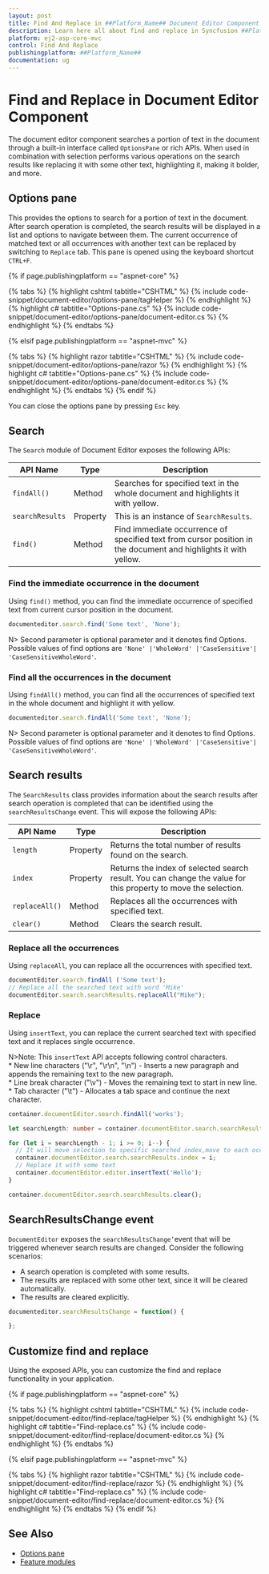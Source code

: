 ```yaml
---
layout: post
title: Find And Replace in ##Platform_Name## Document Editor Component | Syncfusion
description: Learn here all about find and replace in Syncfusion ##Platform_Name## Document Editor component of Syncfusion Essential JS 2 and more.
platform: ej2-asp-core-mvc
control: Find And Replace
publishingplatform: ##Platform_Name##
documentation: ug
---
```



# Find and Replace in Document Editor Component

The document editor component searches a portion of text in the document through a built-in interface called `OptionsPane` or rich APIs. When used in combination with selection performs various operations on the search results like replacing it with some other text, highlighting it, making it bolder, and more.

## Options pane

This provides the options to search for a portion of text in the document. After search operation is completed, the search results will be displayed in a list and options to navigate between them. The current occurrence of matched text or all occurrences with another text can be replaced by switching to `Replace` tab. This pane is opened using the keyboard shortcut `CTRL+F`.

{% if page.publishingplatform == "aspnet-core" %}

{% tabs %}
{% highlight cshtml tabtitle="CSHTML" %}
{% include code-snippet/document-editor/options-pane/tagHelper %}
{% endhighlight %}
{% highlight c# tabtitle="Options-pane.cs" %}
{% include code-snippet/document-editor/options-pane/document-editor.cs %}
{% endhighlight %}
{% endtabs %}

{% elsif page.publishingplatform == "aspnet-mvc" %}

{% tabs %}
{% highlight razor tabtitle="CSHTML" %}
{% include code-snippet/document-editor/options-pane/razor %}
{% endhighlight %}
{% highlight c# tabtitle="Options-pane.cs" %}
{% include code-snippet/document-editor/options-pane/document-editor.cs %}
{% endhighlight %}
{% endtabs %}
{% endif %}



You can close the options pane by pressing `Esc` key.

## Search

The `Search` module of Document Editor exposes the following APIs:

|API Name|Type |Description|
|---|---|---|
|`findAll()` | Method |Searches for specified text in the whole document and highlights it with yellow.|
|`searchResults` |Property |This is an instance of `SearchResults`.|
|`find()` | Method |Find immediate occurrence of specified text from cursor position in the document and highlights it with yellow.|

### Find the immediate occurrence in the document

Using `find()` method, you can find the immediate occurrence of specified text from current cursor position in the document.

```typescript
documenteditor.search.find('Some text', 'None');
```

N> Second parameter is optional parameter and it denotes find Options. Possible values of find options are `'None' |'WholeWord' |'CaseSensitive'| 'CaseSensitiveWholeWord'`.

### Find all the occurrences in the document

Using `findAll()` method, you can find all the occurrences of specified text in the whole document and highlight it with yellow.

```typescript
documenteditor.search.findAll('Some text', 'None');
```

N> Second parameter is optional parameter and it denotes to find Options. Possible values of find options are `'None' |'WholeWord' |'CaseSensitive'| 'CaseSensitiveWholeWord'`.

## Search results

The `SearchResults` class provides information about the search results after search operation is completed that can be identified using the `searchResultsChange` event. This will expose the following APIs:

|API Name|Type |Description|
|---|---|---|
|`length` |Property|Returns the total number of results found on the search.|
|`index` |Property|Returns the index of selected search result. You can change the value for this property to move the selection.|
|`replaceAll()` |Method|Replaces all the occurrences with specified text.|
|`clear()` |Method|Clears the search result.|

### Replace all the occurrences

Using `replaceAll`, you can replace all the occurrences with specified text.

```typescript
documentEditor.search.findAll ('Some text');
// Replace all the searched text with word 'Mike'
documentEditor.search.searchResults.replaceAll("Mike");  
```

### Replace

Using `insertText`, you can replace the current searched text with specified text and it replaces single occurrence.

N>Note: This `insertText` API accepts following control characters.
<br/>* New line characters ("\r", "\r\n", "\n") - Inserts a new paragraph and appends the remaining text to the new paragraph.
<br/>* Line break character ("\v") - Moves the remaining text to start in new line.
<br/>* Tab character ("\t") - Allocates a tab space and continue the next character.

```typescript
container.documentEditor.search.findAll('works');

let searchLength: number = container.documentEditor.search.searchResults.length;

for (let i = searchLength - 1; i >= 0; i--) {
  // It will move selection to specific searched index,move to each occurrence one by one
  container.documentEditor.search.searchResults.index = i;
  // Replace it with some text
  container.documentEditor.editor.insertText('Hello');
}

container.documentEditor.search.searchResults.clear();
```

## SearchResultsChange event

`DocumentEditor` exposes the `searchResultsChange’`event that will be triggered whenever search results are changed. Consider the following scenarios:

* A search operation is completed with some results.
* The results are replaced with some other text, since it will be cleared automatically.
* The results are cleared explicitly.

```typescript
documenteditor.searchResultsChange = function() {

};
```

## Customize find and replace

Using the exposed APIs, you can customize the find and replace functionality in your application.

{% if page.publishingplatform == "aspnet-core" %}

{% tabs %}
{% highlight cshtml tabtitle="CSHTML" %}
{% include code-snippet/document-editor/find-replace/tagHelper %}
{% endhighlight %}
{% highlight c# tabtitle="Find-replace.cs" %}
{% include code-snippet/document-editor/find-replace/document-editor.cs %}
{% endhighlight %}
{% endtabs %}

{% elsif page.publishingplatform == "aspnet-mvc" %}

{% tabs %}
{% highlight razor tabtitle="CSHTML" %}
{% include code-snippet/document-editor/find-replace/razor %}
{% endhighlight %}
{% highlight c# tabtitle="Find-replace.cs" %}
{% include code-snippet/document-editor/find-replace/document-editor.cs %}
{% endhighlight %}
{% endtabs %}
{% endif %}



## See Also

* [Options pane](../document-editor/dialog.html#options-pane)
* [Feature modules](../document-editor/feature-module)
